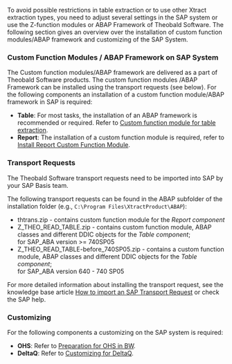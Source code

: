 To avoid possible restrictions in table extraction or to use other Xtract extraction types, you need to adjust several settings in the SAP system or use the Z-function modules or ABAP Framework of Theobald Software.
The following section gives an overview over the installation of custom function modules/ABAP framework and customizing of the SAP System.

### Custom Function Modules / ABAP Framework on SAP System

The Custom function modules/ABAP framework are delivered as a part of Theobald Software products. The custom function modules /ABAP Framework can be installed using the transport requests (see below).
For the following components an installation of a custom function module/ABAP framework in SAP is required:

- **Table**: For most tasks, the installation of an ABAP framework is recommended or required. Refer to [Custom function module for table extraction](./sap-customizing/custom-function-module-for-table-extraction). 
- **Report**: The installation of a custom function module is required, refer to [Install Report Custom Function Module](./sap-customizing/install-report-custom-function-module).

### Transport Requests

The Theobald Software transport requests need to be imported into SAP by your SAP Basis team.

The following transport requests can be found in the ABAP subfolder of the installation folder (e.g., `C:\Program Files\XtractProduct\ABAP`):

- thtrans.zip - contains custom function module for the *Report component*
- Z_THEO_READ_TABLE.zip - contains custom function module, ABAP classes and different DDIC objects for the *Table component*; <br> for SAP_ABA version >= 740SP05
- Z_THEO_READ_TABLE-before_740SP05.zip - contains a custom function module, ABAP classes and different DDIC objects for the *Table component*;<br>
 for SAP_ABA version 640 - 740 SP05

For more detailed information about installing the transport request, see the knowledge base article [How to import an SAP Transport Request](https://kb.theobald-software.com/sap/how-to-import-an-sap-transport-request-with-the-transport-management-system-stms?fromSearch=true) or check the SAP help.

### Customizing
For the following components a customizing on the SAP system is required: 

- **OHS**: Refer to [Preparation for OHS in BW](./sap-customizing/preparation-for-ohs-in-bw).
- **DeltaQ**: Refer to [Customizing for DeltaQ](./sap-customizing/customizing-for-deltaq).

